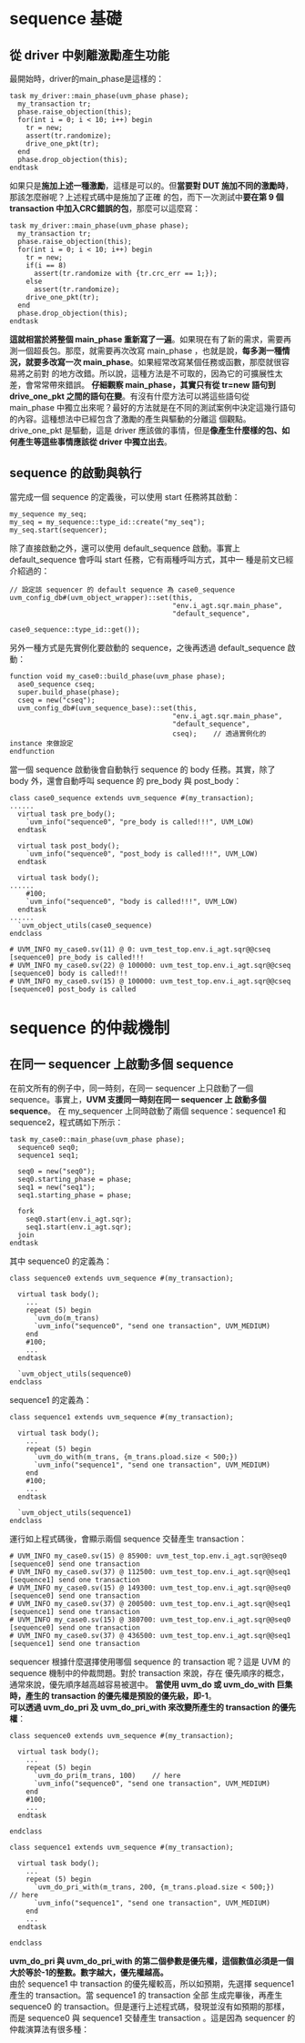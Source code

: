 # sequence 基礎
## 從 driver 中剝離激勵產生功能
最開始時，driver的main_phase是這樣的：
```
task my_driver::main_phase(uvm_phase phase);
  my_transaction tr;
  phase.raise_objection(this);
  for(int i = 0; i < 10; i++) begin
    tr = new;
    assert(tr.randomize);
    drive_one_pkt(tr);
  end
  phase.drop_objection(this);
endtask
```
如果只是**施加上述一種激勵**，這樣是可以的。但**當要對 DUT 施加不同的激勵時**，那該怎麼辦呢？上述程式碼中是施加了正確
的包，而下一次測試中**要在第 9 個 transaction 中加入CRC錯誤的包**，那麼可以這麼寫：
```
task my_driver::main_phase(uvm_phase phase);
  my_transaction tr;
  phase.raise_objection(this);
  for(int i = 0; i < 10; i++) begin
    tr = new;
    if(i == 8)
      assert(tr.randomize with {tr.crc_err == 1;});
    else
      assert(tr.randomize);
    drive_one_pkt(tr);
  end
  phase.drop_objection(this);
endtask
```
**這就相當於將整個 main_phase 重新寫了一遍**。如果現在有了新的需求，需要再測一個超長包。那麼，就需要再次改寫 
main_phase ，也就是說，**每多測一種情況，就要多改寫一次 main_phase**。如果經常改寫某個任務或函數，那麼就很容易將之前對
的地方改錯。所以說，這種方法是不可取的，因為它的可擴展性太差，會常常帶來錯誤。
**仔細觀察 main_phase，其實只有從 tr=new 語句到 drive_one_pkt 之間的語句在變**。有沒有什麼方法可以將這些語句從 main_phase 
中獨立出來呢？最好的方法就是在不同的測試案例中決定這幾行語句的內容。這種想法中已經包含了激勵的產生與驅動的分離這
個觀點。 drive_one_pkt 是驅動，這是 driver 應該做的事情，但是**像產生什麼樣的包、如何產生等這些事情應該從 driver 中獨立出去**。
## sequence 的啟動與執行
當完成一個 sequence 的定義後，可以使用 start 任務將其啟動：
```
my_sequence my_seq;
my_seq = my_sequence::type_id::create("my_seq");
my_seq.start(sequencer);
```
除了直接啟動之外，還可以使用 default_sequence 啟動。事實上 default_sequence 會呼叫 start 任務，它有兩種呼叫方式，其中一
種是前文已經介紹過的：
```
// 設定該 sequencer 的 default sequence 為 case0_sequence
uvm_config_db#(uvm_object_wrapper)::set(this,
                                        "env.i_agt.sqr.main_phase",
                                        "default_sequence",
                                        case0_sequence::type_id::get());
```
另外一種方式是先實例化要啟動的 sequence，之後再透過 default_sequence 啟動：
```
function void my_case0::build_phase(uvm_phase phase);
  ase0_sequence cseq;
  super.build_phase(phase);
  cseq = new("cseq");
  uvm_config_db#(uvm_sequence_base)::set(this,
                                        "env.i_agt.sqr.main_phase",
                                        "default_sequence",
                                        cseq);    // 透過實例化的 instance 來做設定
endfunction
```
當一個 sequence 啟動後會自動執行 sequence 的 body 任務。其實，除了 body 外，還會自動呼叫 sequence 的 pre_body 與 post_body：
```
class case0_sequence extends uvm_sequence #(my_transaction);
......
  virtual task pre_body();
    `uvm_info("sequence0", "pre_body is called!!!", UVM_LOW)
  endtask

  virtual task post_body();
    `uvm_info("sequence0", "post_body is called!!!", UVM_LOW)
  endtask

  virtual task body();
......
    #100;
    `uvm_info("sequence0", "body is called!!!", UVM_LOW)
  endtask
......
  `uvm_object_utils(case0_sequence)
endclass
```
```
# UVM_INFO my_case0.sv(11) @ 0: uvm_test_top.env.i_agt.sqr@@cseq [sequence0] pre_body is called!!!
# UVM_INFO my_case0.sv(22) @ 100000: uvm_test_top.env.i_agt.sqr@@cseq [sequence0] body is called!!!
# UVM_INFO my_case0.sv(15) @ 100000: uvm_test_top.env.i_agt.sqr@@cseq [sequence0] post_body is called
```
# sequence 的仲裁機制
## 在同一 sequencer 上啟動多個 sequence
在前文所有的例子中，同一時刻，在同一 sequencer 上只啟動了一個 sequence。事實上，**UVM 支援同一時刻在同一 sequencer 上
啟動多個 sequence**。
在 my_sequencer 上同時啟動了兩個 sequence：sequence1 和sequence2，程式碼如下所示：
```
task my_case0::main_phase(uvm_phase phase);
  sequence0 seq0;
  sequence1 seq1;

  seq0 = new("seq0");
  seq0.starting_phase = phase;
  seq1 = new("seq1");
  seq1.starting_phase = phase;

  fork
    seq0.start(env.i_agt.sqr);
    seq1.start(env.i_agt.sqr);
  join
endtask
```
其中 sequence0 的定義為：
```
class sequence0 extends uvm_sequence #(my_transaction);

  virtual task body();
    ...
    repeat (5) begin
      `uvm_do(m_trans)
      `uvm_info("sequence0", "send one transaction", UVM_MEDIUM)
    end
    #100;
    ...
  endtask

  `uvm_object_utils(sequence0)
endclass
```
sequence1 的定義為：
```
class sequence1 extends uvm_sequence #(my_transaction);

  virtual task body();
    ...
    repeat (5) begin
      `uvm_do_with(m_trans, {m_trans.pload.size < 500;})
      `uvm_info("sequence1", "send one transaction", UVM_MEDIUM)
    end
    #100;
    ...
  endtask

  `uvm_object_utils(sequence1)
endclass
```
運行如上程式碼後，會顯示兩個 sequence 交替產生 transaction：
```
# UVM_INFO my_case0.sv(15) @ 85900: uvm_test_top.env.i_agt.sqr@@seq0 [sequence0] send one transaction
# UVM_INFO my_case0.sv(37) @ 112500: uvm_test_top.env.i_agt.sqr@@seq1 [sequence1] send one transaction
# UVM_INFO my_case0.sv(15) @ 149300: uvm_test_top.env.i_agt.sqr@@seq0 [sequence0] send one transaction
# UVM_INFO my_case0.sv(37) @ 200500: uvm_test_top.env.i_agt.sqr@@seq1 [sequence1] send one transaction
# UVM_INFO my_case0.sv(15) @ 380700: uvm_test_top.env.i_agt.sqr@@seq0 [sequence0] send one transaction
# UVM_INFO my_case0.sv(37) @ 436500: uvm_test_top.env.i_agt.sqr@@seq1 [sequence1] send one transaction
```
sequencer 根據什麼選擇使用哪個 sequence 的 transaction 呢？這是 UVM 的 sequence 機制中的仲裁問題。對於 transaction 來說，存在
優先順序的概念，通常來說，優先順序越高越容易被選中。
**當使用 uvm_do 或 uvm_do_with 巨集時，產生的 transaction 的優先權是預設的優先級，即-1**。  
**可以透過 uvm_do_pri 及 uvm_do_pri_with 來改變所產生的 transaction 的優先權**：
```
class sequence0 extends uvm_sequence #(my_transaction);

  virtual task body();
    ...
    repeat (5) begin
      `uvm_do_pri(m_trans, 100)    // here
      `uvm_info("sequence0", "send one transaction", UVM_MEDIUM)
    end
    #100;
    ...
  endtask

endclass

class sequence1 extends uvm_sequence #(my_transaction);

  virtual task body();
    ...
    repeat (5) begin
      `uvm_do_pri_with(m_trans, 200, {m_trans.pload.size < 500;})     // here
      `uvm_info("sequence1", "send one transaction", UVM_MEDIUM)
    end
    ...
  endtask

endclass
```
**uvm_do_pri 與 uvm_do_pri_with 的第二個參數是優先權，這個數值必須是一個大於等於-1的整數。數字越大，優先權越高。**  
由於 sequence1 中 transaction 的優先權較高，所以如預期，先選擇 sequence1 產生的 transaction。當 sequence1 的 transaction 全部
生成完畢後，再產生 sequence0 的 transaction。但是運行上述程式碼，發現並沒有如預期的那樣，而是 sequence0 與 sequence1 交替產生 
transaction 。這是因為 sequencer 的仲裁演算法有很多種：

